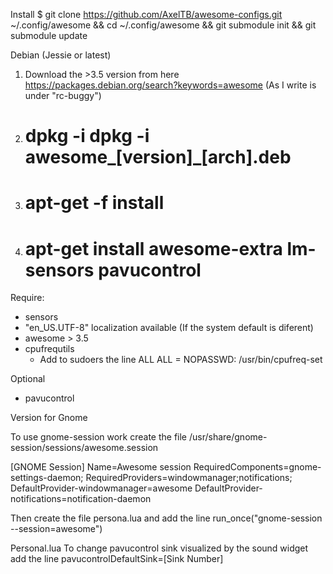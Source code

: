Install
$ git clone https://github.com/AxelTB/awesome-configs.git ~/.config/awesome && cd ~/.config/awesome && git submodule init && git submodule update

Debian (Jessie or latest)
1. Download the >3.5 version from here https://packages.debian.org/search?keywords=awesome (As I write is under "rc-buggy")
2. # dpkg -i dpkg -i awesome_[version]_[arch].deb
3. # apt-get -f install
4. # apt-get install awesome-extra lm-sensors pavucontrol


Require:
* sensors
* "en_US.UTF-8" localization available (If the system default is diferent)
* awesome > 3.5
* cpufrequtils
    * Add to sudoers the line ALL ALL = NOPASSWD: /usr/bin/cpufreq-set

Optional
* pavucontrol

Version for Gnome

To use gnome-session work create the file /usr/share/gnome-session/sessions/awesome.session

[GNOME Session]
Name=Awesome session
RequiredComponents=gnome-settings-daemon;
RequiredProviders=windowmanager;notifications;
DefaultProvider-windowmanager=awesome
DefaultProvider-notifications=notification-daemon

Then create the file persona.lua and add the line
run_once("gnome-session --session=awesome")



Personal.lua
To change pavucontrol sink visualized by the sound widget add the line
pavucontrolDefaultSink=[Sink Number]
